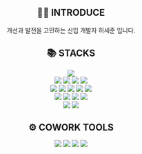 <div align="center">

## 🙋‍♂️ INTRODUCE
  개선과 발전을 고민하는 신입 개발자 허세준 입니다.

## 📚 STACKS 

![](https://img.shields.io/badge/Javascript-F7DF1E?style=flat-square&logo=Javascript&logoColor=black)
<br/>
![](https://img.shields.io/badge/React-61DAFB?style=flat-square&logo=React&logoColor=black)
![](https://img.shields.io/badge/ReactRouter-CA4245?style=flat-square&logo=ReactRouter&logoColor=black)
![](https://img.shields.io/badge/Redux-764ABC?style=flat-square&logo=Redux&logoColor=black)
![](https://img.shields.io/badge/styled_components-DB7093?style=flat-square&logo=styled-components&logoColor=black)
<br/>
![](https://img.shields.io/badge/express-000000?style=flat-square&logo=express&logoColor=white)
![](https://img.shields.io/badge/Node.js-339933?style=flat-square&logo=Node.js&logoColor=black)
![](https://img.shields.io/badge/Passport-DC461D?style=flat-square&logo=Passport&logoColor=34E27A)
![](https://img.shields.io/badge/Lambda-FF9900?style=flat-square&logo=AWSLambda&logoColor=white)
![](https://img.shields.io/badge/Serverless-black?style=flat-square&logo=Serverless&logoColor=FD5750)
<br/>
![](https://img.shields.io/badge/AmazonS3-569A31?style=flat-square&logo=AmazonS3&logoColor=black)
![](https://img.shields.io/badge/DynamoDB-4053D6?style=flat-square&logo=AmazonDynamoDB&logoColor=white)
![](https://img.shields.io/badge/MongoDB-47A248?style=flat-square&logo=MongoDB&logoColor=black)
![](https://img.shields.io/badge/Firebase-FFCA28?style=flat-square&logo=Firebase&logoColor=black)
<br/>
![](https://img.shields.io/badge/Socket.io-010101?style=flat-square&logo=Socket.io&logoColor=white)
![](https://img.shields.io/badge/Jest-C21325?style=flat-square&logo=Jest&logoColor=white)
  
## ⚙ COWORK TOOLS 
  
![](https://img.shields.io/badge/Github-000000?style=flat-square&logo=Github&logoColor=white)
![](https://img.shields.io/badge/Notion-000000?style=flat-square&logo=Notion&logoColor=white)
![](https://img.shields.io/badge/Figma-F24E1E?style=flat-square&logo=Figma&logoColor=white)
![](https://img.shields.io/badge/Slack-4A154B?style=flat-square&logo=Slack&logoColor=white)

</div>

